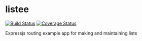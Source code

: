 # listee
[![Build Status](https://travis-ci.org/cha53c/listee.svg?branch=master)](https://travis-ci.org/cha53c/listee)
[![Coverage Status](https://coveralls.io/repos/github/cha53c/listee/badge.svg?branch=master)](https://coveralls.io/github/cha53c/listee?branch=master)

Expressjs routing example app for making and maintaining lists
